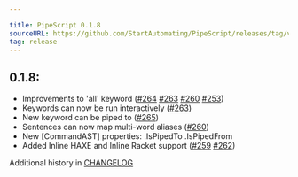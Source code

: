 ```yaml
---

title: PipeScript 0.1.8
sourceURL: https://github.com/StartAutomating/PipeScript/releases/tag/v0.1.8
tag: release
---
```

## 0.1.8:
* Improvements to 'all' keyword ([#264](https://github.com/StartAutomating/PipeScript/issues/264) [#263](https://github.com/StartAutomating/PipeScript/issues/263) [#260](https://github.com/StartAutomating/PipeScript/issues/260) [#253](https://github.com/StartAutomating/PipeScript/issues/253))
* Keywords can now be run interactively ([#263](https://github.com/StartAutomating/PipeScript/issues/263))
* New keyword can be piped to ([#265](https://github.com/StartAutomating/PipeScript/issues/265))
* Sentences can now map multi-word aliases ([#260](https://github.com/StartAutomating/PipeScript/issues/260))
* New [CommandAST] properties: .IsPipedTo .IsPipedFrom
* Added Inline HAXE and Inline Racket support ([#259](https://github.com/StartAutomating/PipeScript/issues/259) [#262](https://github.com/StartAutomating/PipeScript/issues/262))

Additional history in [CHANGELOG](https://pipescript.start-automating.com/CHANGELOG)
